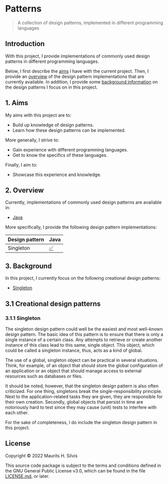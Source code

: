 # Patterns

> A collection of design patterns, implemented in different programming languages

## Introduction

With this project, I provide implementations of commonly used design patterns in different programming languages.

Below, I first describe the [aims](#1-aims) I have with the current project.
Then, I provide an [overview](#2-overview) of the design pattern implementations that are currently available.
In addition, I provide some [background information](#3-background) on the design patterns I focus on in this project.

## 1. Aims

My aims with this project are to:

- Build up knowledge of design patterns.
- Learn how these design patterns can be implemented.

More generally, I strive to:

- Gain experience with different programming languages.
- Get to know the specifics of these languages.

Finally, I aim to:

- Showcase this experience and knowledge.

## 2. Overview

Currently, implementations of commonly used design patterns are available in:

- [Java](java)

More specifically, I provide the following design pattern implementations:

| Design pattern | Java                                                             |
|----------------|------------------------------------------------------------------|
| Singleton      | [✅](java/src/main/java/nl/mauritssilvis/patterns/java/singleton) |

## 3. Background

In this project, I currently focus on the following creational design patterns:

- [Singleton](#311-singleton)

## 3.1 Creational design patterns

### 3.1.1 Singleton

The singleton design pattern could well be the easiest and most well-known design pattern.
The basic idea of this pattern is to ensure that there is only a single instance of a certain class.
Any attempts to retrieve or create another instance of this class lead to this same, single object.
This object, which could be called a singleton instance, thus, acts as a kind of global.

The use of a global, singleton object can be practical in several situations.
Think, for example, of an object that should store the global configuration of an application or an object that should manage access to external resources such as databases or files.

It should be noted, however, that the singleton design pattern is also often criticized.
For one thing, singletons break the single-responsibility principle.
Next to the application-related tasks they are given, they are responsible for their own creation.
Secondly, global objects that persist in time are notoriously hard to test since they may cause (unit) tests to interfere with each other.

For the sake of completeness, I do include the singleton design pattern in this project.

## License

Copyright © 2022 Maurits H. Silvis

This source code package is subject to the terms and conditions defined in the GNU General Public License v3.0, which can be found in the file [LICENSE.md](LICENSE.md), or later.

